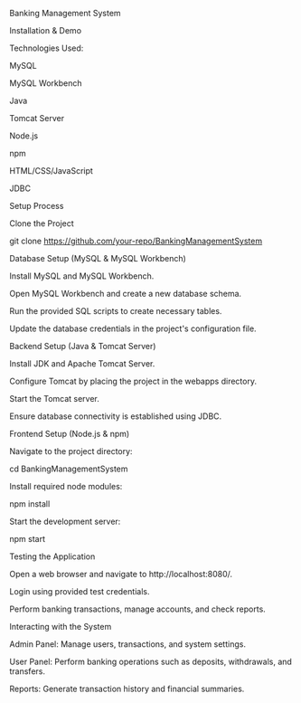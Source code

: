 Banking Management System

Installation & Demo

Technologies Used:

MySQL

MySQL Workbench

Java

Tomcat Server

Node.js

npm

HTML/CSS/JavaScript

JDBC

Setup Process

Clone the Project

git clone https://github.com/your-repo/BankingManagementSystem

Database Setup (MySQL & MySQL Workbench)

Install MySQL and MySQL Workbench.

Open MySQL Workbench and create a new database schema.

Run the provided SQL scripts to create necessary tables.

Update the database credentials in the project's configuration file.

Backend Setup (Java & Tomcat Server)

Install JDK and Apache Tomcat Server.

Configure Tomcat by placing the project in the webapps directory.

Start the Tomcat server.

Ensure database connectivity is established using JDBC.

Frontend Setup (Node.js & npm)

Navigate to the project directory:

cd BankingManagementSystem

Install required node modules:

npm install

Start the development server:

npm start

Testing the Application

Open a web browser and navigate to http://localhost:8080/.

Login using provided test credentials.

Perform banking transactions, manage accounts, and check reports.

Interacting with the System

Admin Panel: Manage users, transactions, and system settings.

User Panel: Perform banking operations such as deposits, withdrawals, and transfers.

Reports: Generate transaction history and financial summaries.

